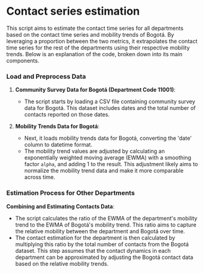 # Contact series estimation

This script aims to estimate the contact time series for all departments based on the contact time series and mobility trends of Bogotá. By leveraging a proportion between the two metrics, it extrapolates the contact time series for the rest of the departments using their respective mobility trends. Below is an explanation of the code, broken down into its main components.

### Load and Preprocess Data

1. **Community Survey Data for Bogotá (Department Code 11001)**:
   - The script starts by loading a CSV file containing community survey data for Bogotá. This dataset includes dates and the total number of contacts reported on those dates.

2. **Mobility Trends Data for Bogotá**:
   - Next, it loads mobility trends data for Bogotá, converting the 'date' column to datetime format.
   - The mobility trend values are adjusted by calculating an exponentially weighted moving average (EWMA) with a smoothing factor `alpha`, and adding 1 to the result. This adjustment likely aims to normalize the mobility trend data and make it more comparable across time.


### Estimation Process for Other Departments


**Combining and Estimating Contacts Data**:
   - The script calculates the ratio of the EWMA of the department's mobility trend to the EWMA of Bogotá's mobility trend. This ratio aims to capture the relative mobility between the department and Bogotá over time.
   - The contact estimation for the department is then calculated by multiplying this ratio by the total number of contacts from the Bogotá dataset. This step assumes that the contact dynamics in each department can be approximated by adjusting the Bogotá contact data based on the relative mobility trends.